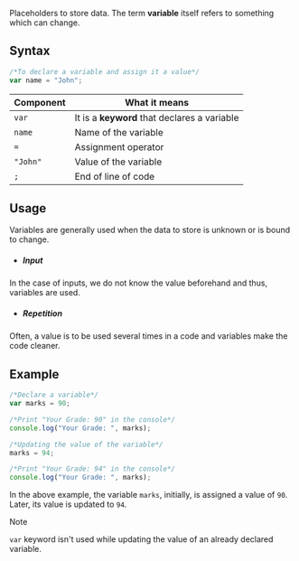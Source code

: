 Placeholders to store data. The term **variable** itself refers to something which can change.

## Syntax
```js
/*To declare a variable and assign it a value*/
var name = "John";
```

| Component | What it means |
|--|--|
| `var` | It is a **keyword** that declares a variable |
| `name` | Name of the variable |
| `=` | Assignment operator |
| `"John"` | Value of the variable |
| `;` | End of line of code |


## Usage
Variables are generally used when the data to store is unknown or is bound to change.
* ##### Input
In the case of inputs, we do not know the value beforehand and thus, variables are used.
<br>
* ##### Repetition
Often, a value is to be used several times in a code and variables make the code cleaner.



## Example
```js
/*Declare a variable*/
var marks = 90;

/*Print "Your Grade: 90" in the console*/
console.log("Your Grade: ", marks);

/*Updating the value of the variable*/
marks = 94;

/*Print "Your Grade: 94" in the console*/
console.log("Your Grade: ", marks);

```

In the above example, the variable `marks`, initially, is assigned a value of `90`. Later, its value is updated to `94`. 

> [!Note]
>`var` keyword isn't used while updating the value of 
>an already declared variable.

